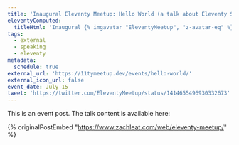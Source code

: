 ```yaml
---
title: 'Inaugural Eleventy Meetup: Hello World (a talk about Eleventy Serverless)'
eleventyComputed:
  titleHtml: 'Inaugural {% imgavatar "EleventyMeetup", "z-avatar-eq" %}Eleventy Meetup: Hello World (a talk about Eleventy Serverless)'
tags:
  - external
  - speaking
  - eleventy
metadata:
  schedule: true
external_url: 'https://11tymeetup.dev/events/hello-world/'
external_icon_url: false
event_date: July 15
tweet: 'https://twitter.com/EleventyMeetup/status/1414655496930332673'
---
```

This is an event post. The talk content is available here:

{% originalPostEmbed "https://www.zachleat.com/web/eleventy-meetup/" %}
